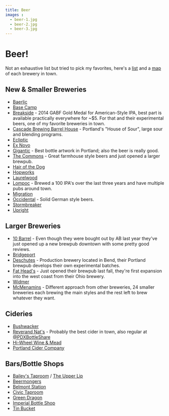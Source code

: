 ```yaml
---
title: Beer
images :
  - beer-1.jpg
  - beer-2.jpg
  - beer-3.jpg
---
```


# Beer!

Not an exhaustive list but tried to pick my favorites, here's a
[list](http://www.portlandbeer.org/breweries) and a
[map](http://www.portlandbeer.org/breweries/map) of each brewery in town.

## New & Smaller Breweries

* [Baerlic](http://baerlicbrewing.com/)
* [Base Camp](http://basecampbrewingco.com/)
* [Breakside](http://www.breakside.com/) - 2014 GABF Gold Medal for
American-Style IPA, best part is available practically everywhere for ~$5. For
that and their experimental beers, one of my favorite breweries in town.
* [Cascade Brewing Barrel House](http://cascadebrewingbarrelhouse.com/) -
Portland's "House of Sour", large sour and blending programs.
* [Ecliptic](http://eclipticbrewing.com/)
* [Ex Novo](http://exnovobrew.com/)
* [Gigantic](http://giganticbrewing.com/homepage/) - Best bottle artwork in
Portland; also the beer is really good.
* [The Commons](http://www.commonsbrewery.com/) - Great farmhouse style beers
and just opened a larger brewpub.
* [Hair of the Dog](http://www.hairofthedog.com/)
* [Hopworks](http://hopworksbeer.com/)
* [Laurelwood](http://www.laurelwoodbrewpub.com/)
* [Lompoc](http://www.lompocbrewing.com/) - Brewed a 100 IPA's over the last
three years and have multiple pubs around town.
* [Migration](http://migrationbrewing.com/)
* [Occidental](http://occidentalbrewing.com/) - Solid German style beers.
* [Stormbreaker](http://www.stormbreakerbrewing.com/home.html)
* [Upright](http://www.uprightbrewing.com/)

## Larger Breweries

* [10 Barrel](http://www.10barrel.com/) - Even though they were bought out
by AB last year they've just opened up a new brewpub downtown with some
pretty good reviews.
* [Bridgeport](http://www.bridgeportbrew.com/)
* [Deschutes](http://www.deschutesbrewery.com/locations/portland) - Production
brewery located in Bend, their Portland brewpub develops their own experimental
batches.
* [Fat Head's](http://fatheadsportland.com/) - Just opened their brewpub last
fall, they're first expansion into the west coast from their Ohio brewery.
* [Widmer](http://widmerbrothers.com/)
* [McMenamins](http://www.mcmenamins.com/Breweries) - Different approach from
other breweries, 24 smaller breweries each brewing the main styles and the rest
left to brew whatever they want.

## Cideries

* [Bushwacker](http://www.bushwhackercider.com/)
* [Reverand Nat's](http://reverendnatshardcider.com/) - Probably the best cider
in town, also regular at [@PDXBottleShare](https://twitter.com/pdxbottleshare)
* [Hi-Wheel Wine & Mead](http://www.hiwheelwines.com/)
* [Portland Cider Company](http://portlandcider.com/)

## Bars/Bottle Shops

* [Bailey's Taproom](http://www.baileystaproom.com/) / [The Upper Lip](http://theupperlip.net/)
* [Beermongers](http://thebeermongers.com/)
* [Belmont Station](http://www.belmont-station.com/)
* [Civic Taproom](http://thecivictaproom.com/)
* [Green Dragon](http://pdxgreendragon.com/)
* [Imperial Bottle Shop](http://imperialbottleshop.com/)
* [Tin Bucket](https://www.facebook.com/pages/Tin-Bucket/475638412490835)
